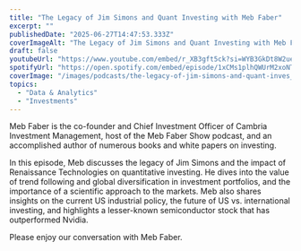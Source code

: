 ```yaml
---
title: "The Legacy of Jim Simons and Quant Investing with Meb Faber"
excerpt: ""
publishedDate: "2025-06-27T14:47:53.333Z"
coverImageAlt: "The Legacy of Jim Simons and Quant Investing with Meb Faber"
draft: false
youtubeUrl: "https://www.youtube.com/embed/r_XB3gft5ck?si=WYB3GkDt8W2ueSV8"
spotifyUrl: "https://open.spotify.com/embed/episode/1xCMs1plhQWUrM2xoNTv4A"
coverImage: "/images/podcasts/the-legacy-of-jim-simons-and-quant-inves__6668ecda58cea62dda48df36_66462bb34d516dc4e53c4772_.png"
topics:
  - "Data & Analytics"
  - "Investments"
---
```

<p id="">Meb Faber is the co-founder and Chief Investment Officer of Cambria Investment Management, host of the Meb Faber Show podcast, and an accomplished author of numerous books and white papers on investing.</p><p id="">In this episode, Meb discusses the legacy of Jim Simons and the impact of Renaissance Technologies on quantitative investing. He dives into the value of trend following and global diversification in investment portfolios, and the importance of a scientific approach to the markets. Meb also shares insights on the current US industrial policy, the future of US vs. international investing, and highlights a lesser-known semiconductor stock that has outperformed Nvidia.</p><p id="">Please enjoy our conversation with Meb Faber.</p>
